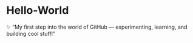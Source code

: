 # Hello-World
✨ “My first step into the world of GitHub — experimenting, learning, and building cool stuff!”
